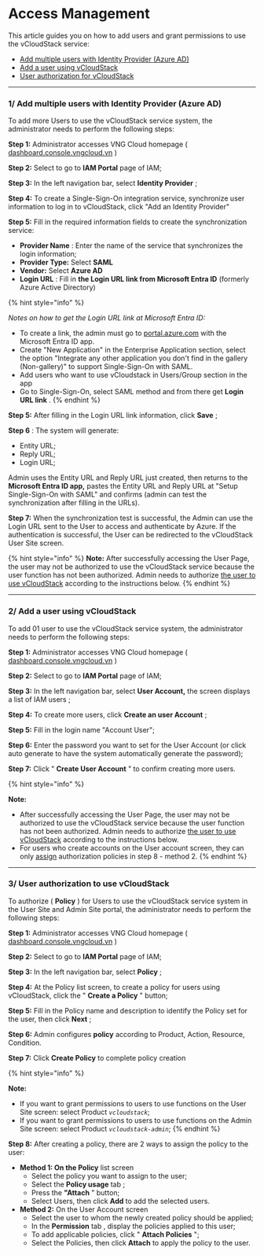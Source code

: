 # Access Management

This article guides you on how to add users and grant permissions to use the vCloudStack service:

* [Add multiple users with Identity Provider (Azure AD)](https://docs-vngcloud-vn.translate.goog/vng-cloud-document/vn/vcloudstack/quan-tri-voi-admin-site/quan-ly-truy-cap#id-1-them-nhieu-user-voi-identity-provider-azure-a-d)
* [Add a user using vCloudStack](https://docs-vngcloud-vn.translate.goog/vng-cloud-document/vn/vcloudstack/quan-tri-voi-admin-site/quan-ly-truy-cap#id-2-them-mot-user-su-dung-vcloudstack)
* [User authorization for vCloudStack](https://docs-vngcloud-vn.translate.goog/vng-cloud-document/vn/vcloudstack/quan-tri-voi-admin-site/quan-ly-truy-cap#id-3-phan-quyen-user-su-dung-vcloudstack)

***

### 1/ Add multiple users with Identity Provider (Azure AD) <a href="#id-1-them-nhieu-user-voi-identity-provider-azure-a-d" id="id-1-them-nhieu-user-voi-identity-provider-azure-a-d"></a>

To add more Users to use the vCloudStack service system, the administrator needs to perform the following steps:

**Step 1:** Administrator accesses VNG Cloud homepage ( [dashboard.console.vngcloud.vn](https://dashboard.console.vngcloud.vn/) )

**Step 2:** Select to go to **IAM Portal** page of IAM;

**Step 3:** In the left navigation bar, select **Identity Provider** ;

**Step 4:** To create a Single-Sign-On integration service, synchronize user information to log in to vCloudStack, click "Add an Identity Provider"

**Step 5:** Fill in the required information fields to create the synchronization service:

* **Provider Name** : Enter the name of the service that synchronizes the login information;
* **Provider Type:** Select **SAML**
* **Vendor:** Select **Azure AD**
* **Login URL** : Fill in **the Login URL link from Microsoft Entra ID** (formerly Azure Active Directory)

{% hint style="info" %}


_Notes on how to get the Login URL link at Microsoft Entra ID:_

* To create a link, the admin must go to [portal.azure.com](https://portal.azure.com/#home) with the Microsoft Entra ID app.
* Create "New Application" in the Enterprise Application section, select the option "Integrate any other application you don't find in the gallery (Non-gallery)" to support Single-Sign-On with SAML.
* Add users who want to use vCloudstack in Users/Group section in the app
* Go to Single-Sign-On, select SAML method and from there get **Login URL link** .
{% endhint %}

**Step 5:** After filling in the Login URL link information, click **Save** ;

**Step 6** : The system will generate:

* Entity URL;
* Reply URL;
* Login URL;

Admin uses the Entity URL and Reply URL just created, then returns to the **Microsoft Entra ID app,** pastes the Entity URL and Reply URL at "Setup Single-Sign-On with SAML" and confirms (admin can test the synchronization after filling in the URLs).

**Step 7:** When the synchronization test is successful, the Admin can use the Login URL sent to the User to access and authenticate by Azure. If the authentication is successful, the User can be redirected to the vCloudStack User Site screen.

{% hint style="info" %}
**Note:** After successfully accessing the User Page, the user may not be authorized to use the vCloudStack service because the user function has not been authorized. Admin needs to authorize [the user to use vCloudStack](https://docs-vngcloud-vn.translate.goog/vng-cloud-document/vn/vcloudstack/quan-tri-voi-admin-site/quan-ly-truy-cap#id-3-phan-quyen-user-su-dung-vcloudstack) according to the instructions below.
{% endhint %}

***

### 2/ Add a user using vCloudStack <a href="#id-2-them-mot-user-su-dung-vcloudstack" id="id-2-them-mot-user-su-dung-vcloudstack"></a>

To add 01 user to use the vCloudStack service system, the administrator needs to perform the following steps:

**Step 1:** Administrator accesses VNG Cloud homepage ( [dashboard.console.vngcloud.vn](https://dashboard.console.vngcloud.vn/) )

**Step 2:** Select to go to **IAM Portal** page of IAM;

**Step 3:** In the left navigation bar, select **User Account,** the screen displays a list of IAM users ;

**Step 4:** To create more users, click **Create an user Account** ;

**Step 5:** Fill in the login name "Account User";

**Step 6:** Enter the password you want to set for the User Account (or click auto generate to have the system automatically generate the password);

**Step 7:** Click " **Create User Account** " to confirm creating more users.

{% hint style="info" %}


**Note:**

* After successfully accessing the User Page, the user may not be authorized to use the vCloudStack service because the user function has not been authorized. Admin needs to authorize [the user to use vCloudStack](https://docs-vngcloud-vn.translate.goog/vng-cloud-document/vn/vcloudstack/quan-tri-voi-admin-site/quan-ly-truy-cap#id-3-phan-quyen-user-su-dung-vcloudstack) according to the instructions below.
* For users who create accounts on the User account screen, they can only [assign](https://docs-vngcloud-vn.translate.goog/vng-cloud-document/vn/vcloudstack/quan-tri-voi-admin-site/quan-ly-truy-cap#id-3-phan-quyen-user-su-dung-vcloudstack) authorization policies in step 8 - method 2.
{% endhint %}

***

### 3/ User authorization to use vCloudStack <a href="#id-3-phan-quyen-user-su-dung-vcloudstack" id="id-3-phan-quyen-user-su-dung-vcloudstack"></a>

To authorize ( **Policy** ) for Users to use the vCloudStack service system in the User Site and Admin Site portal, the administrator needs to perform the following steps:

**Step 1:** Administrator accesses VNG Cloud homepage ( [dashboard.console.vngcloud.vn](https://dashboard.console.vngcloud.vn/) )

**Step 2:** Select to go to **IAM Portal** page of IAM;

**Step 3:** In the left navigation bar, select **Policy** ;

**Step 4:** At the Policy list screen, to create a policy for users using vCloudStack, click the " **Create a Policy** " button;

**Step 5:** Fill in the Policy name and description to identify the Policy set for the user, then click **Next** ;

**Step 6:** Admin configures **policy** according to Product, Action, Resource, Condition.

**Step 7:** Click **Create Policy** to complete policy creation

{% hint style="info" %}


**Note:**

* If you want to grant permissions to users to use functions on the User Site screen: select Product _`vcloudstack`_;
* If you want to grant permissions to users to use functions on the Admin Site screen: select Product _`vcloudstack-admin`_;
{% endhint %}

**Step 8:** After creating a policy, there are 2 ways to assign the policy to the user:

* **Method 1: On the Policy** list screen
  * Select the policy you want to assign to the user;
  * Select the **Policy usage** tab ;
  * Press the **"Attach** " button;
  * Select Users, then click **Add** to add the selected users.
* **Method 2:** On the User Account screen
  * Select the user to whom the newly created policy should be applied;
  * In the **Permission** tab , display the policies applied to this user;
  * To add applicable policies, click " **Attach Policies** ";
  * Select the Policies, then click **Attach** to apply the policy to the user.
